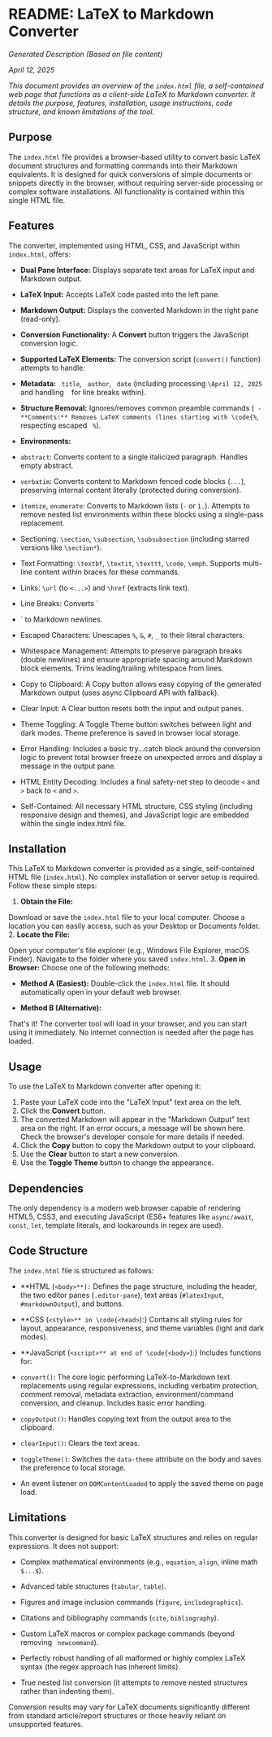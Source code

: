 # README: LaTeX to Markdown Converter 

*Generated Description (Based on file content)*

*April 12, 2025*

*This document provides an overview of the `index.html` file, a self-contained web page that functions as a client-side LaTeX to Markdown converter. It details the purpose, features, installation, usage instructions, code structure, and known limitations of the tool.*

## Purpose

The `index.html` file provides a browser-based utility to convert basic LaTeX document structures and formatting commands into their Markdown equivalents. It is designed for quick conversions of simple documents or snippets directly in the browser, without requiring server-side processing or complex software installations. All functionality is contained within this single HTML file.

## Features

The converter, implemented using HTML, CSS, and JavaScript within `index.html`, offers:

- **Dual Pane Interface:** Displays separate text areas for LaTeX input and Markdown output.

- **LaTeX Input:** Accepts LaTeX code pasted into the left pane.

- **Markdown Output:** Displays the converted Markdown in the right pane (read-only).

- **Conversion Functionality:** A **Convert** button triggers the JavaScript conversion logic.

- **Supported LaTeX Elements:** The conversion script (`convert()` function) attempts to handle:

- **Metadata:** `
title`, `
author`, `
date` (including processing `\April 12, 2025` and handling `
` for line breaks within).

- **Structure Removal:** Ignores/removes common preamble commands (` - **Comments:** Removes LaTeX comments (lines starting with \code{%`, respecting escaped `
%`).

- **Environments:**

- `abstract`: Converts content to a single italicized paragraph. Handles empty abstract.

- `verbatim`: Converts content to Markdown fenced code blocks (````...````), preserving internal content literally (protected during conversion).

- `itemize`, `enumerate`: Converts to Markdown lists (`-` or `1.`). Attempts to remove nested list environments within these blocks using a single-pass replacement.

- Sectioning: `\section`, `\subsection`, `\subsubsection` (including starred versions like `\section*`).

- Text Formatting: `\textbf`, `\textit`, `\texttt`, `\code`, `\emph`. Supports multi-line content within braces for these commands.

- Links: `\url` (to `<...>`) and `\href` (extracts link text).

- Line Breaks: Converts `
  
- ` to Markdown newlines.

- Escaped Characters: Unescapes `%`, `&`, `#`, `_` to their literal characters.

- Whitespace Management: Attempts to preserve paragraph breaks (double newlines) and ensure appropriate spacing around Markdown block elements. Trims leading/trailing whitespace from lines.

- Copy to Clipboard: A Copy button allows easy copying of the generated Markdown output (uses async Clipboard API with fallback).

- Clear Input: A Clear button resets both the input and output panes.

- Theme Toggling: A Toggle Theme button switches between light and dark modes. Theme preference is saved in browser local storage.

- Error Handling: Includes a basic try...catch block around the conversion logic to prevent total browser freeze on unexpected errors and display a message in the output pane.

- HTML Entity Decoding: Includes a final safety-net step to decode `<` and `>` back to `<` and `>`.

- Self-Contained: All necessary HTML structure, CSS styling (including responsive design and themes), and JavaScript logic are embedded within the single index.html file.

## Installation

This LaTeX to Markdown converter is provided as a single, self-contained HTML file (`index.html`). No complex installation or server setup is required. Follow these simple steps:

1. **Obtain the File:**

Download or save the `index.html` file to your local computer. Choose a location you can easily access, such as your Desktop or Documents folder.
2. **Locate the File:**

Open your computer's file explorer (e.g., Windows File Explorer, macOS Finder).
Navigate to the folder where you saved `index.html`.
3. **Open in Browser:** Choose one of the following methods:

- **Method A (Easiest):** Double-click the `index.html` file. It should automatically open in your default web browser.

- **Method B (Alternative):**

That's it! The converter tool will load in your browser, and you can start using it immediately. No internet connection is needed after the page has loaded.

## Usage

To use the LaTeX to Markdown converter after opening it:

1. Paste your LaTeX code into the "LaTeX Input" text area on the left.
2. Click the **Convert** button.
3. The converted Markdown will appear in the "Markdown Output" text area on the right. If an error occurs, a message will be shown here. Check the browser's developer console for more details if needed.
4. Click the **Copy** button to copy the Markdown output to your clipboard.
5. Use the **Clear** button to start a new conversion.
6. Use the **Toggle Theme** button to change the appearance.

## Dependencies

The only dependency is a modern web browser capable of rendering HTML5, CSS3, and executing JavaScript (ES6+ features like `async/await`, `const`, `let`, template literals, and lookarounds in regex are used).

## Code Structure

The `index.html` file is structured as follows:

- **HTML (`<body>**):` Defines the page structure, including the header, the two editor panes (`.editor-pane`), text areas (`#latexInput`, `#markdownOutput`), and buttons.

- **CSS (`<style>** in \code{<head>`):} Contains all styling rules for layout, appearance, responsiveness, and theme variables (light and dark modes).

- **JavaScript (`<script>** at end of \code{<body>`):} Includes functions for:

- `convert()`: The core logic performing LaTeX-to-Markdown text replacements using regular expressions, including verbatim protection, comment removal, metadata extraction, environment/command conversion, and cleanup. Includes basic error handling.

- `copyOutput()`: Handles copying text from the output area to the clipboard.

- `clearInput()`: Clears the text areas.

- `toggleTheme()`: Switches the `data-theme` attribute on the body and saves the preference to local storage.

- An event listener on `DOMContentLoaded` to apply the saved theme on page load.



## Limitations

This converter is designed for basic LaTeX structures and relies on regular expressions. It does not support:

- Complex mathematical environments (e.g., `equation`, `align`, inline math `$...$`).

- Advanced table structures (`tabular`, `table`).

- Figures and image inclusion commands (`figure`, `includegraphics`).

- Citations and bibliography commands (`cite`, `bibliography`).

- Custom LaTeX macros or complex package commands (beyond removing `
newcommand`).

- Perfectly robust handling of all malformed or highly complex LaTeX syntax (the regex approach has inherent limits).

- True nested list conversion (it attempts to remove nested structures rather than indenting them).

Conversion results may vary for LaTeX documents significantly different from standard article/report structures or those heavily reliant on unsupported features.
